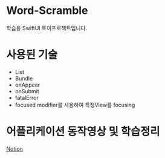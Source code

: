 # Word-Scramble
학습용 SwiftUI 토이프로젝트입니다.

# 사용된 기술
- List
- Bundle
- onAppear
- onSubmit
- fatalError
- focused modifier를 사용하여 특정View를 focusing

# 어플리케이션 동작영상 및 학습정리
[Notion](https://cactus-snout-d26.notion.site/Project5-Word-Scramble-037c733848fc47779c2281fec9d8cc1f)
